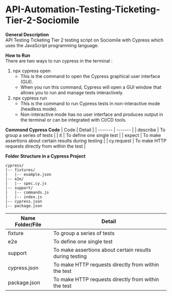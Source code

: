 # API-Automation-Testing-Ticketing-Tier-2-Sociomile

**General Description**  
API Testing Ticketing Tier 2 testing script on Sociomile with Cypress which uses the JavaScript programming language.


**How to Run**  
There are two ways to run cypress in the terminal : 
1. npx cypress open
   - This is the command to open the Cypress graphical user interface (GUI).
   - When you run this command, Cypress will open a GUI window that allows you to run and manage tests interactively.
2. npx cypress run
   - This is the command to run Cypress tests in non-interactive mode (headless mode).
   - Non-interactive mode has no user interface and produces output in the terminal or can be integrated with CI/CD tools.



**Commond Cypress Code**
| Code | Detail |
| ------- | ------- |
| describe | To group a series of tests |
| it | To define one single test |
| expect | To make assertions about certain results during testing |
| cy.request | To make HTTP requests directly from within the test |

**Folder Structure in a Cypress Project**  
```
cypress/  
|-- fixtures/  
|   |-- example.json  
|-- e2e/  
|   |-- spec.cy.js  
|-- support/  
|   |-- commands.js  
|   |-- index.js  
|-- cypress.json  
|-- package.json  
```

| Name Folder/File | Detail |
| ------- | ------- |
| fixture | To group a series of tests |
| e2e | To define one single test |
| support | To make assertions about certain results during testing |
| cypress.json | To make HTTP requests directly from within the test |
| package.json | To make HTTP requests directly from within the test |

